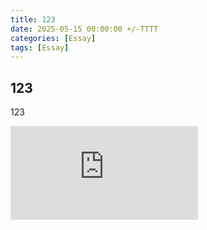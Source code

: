 ```yaml
---
title: 123
date: 2025-05-15 00:00:00 +/-TTTT
categories: [Essay]
tags: [Essay]
---
```


## 123
123


<iframe src="https://www.youtube.com/embed/iRrtztwDkSE" title="[영화속 명장면] 번지점프를 하다 - 인연이란" frameborder="0" allow="accelerometer; autoplay; clipboard-write; encrypted-media; gyroscope; picture-in-picture; web-share" referrerpolicy="strict-origin-when-cross-origin" allowfullscreen></iframe>


## 